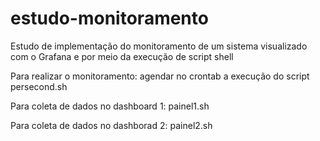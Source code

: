 # estudo-monitoramento
Estudo de implementação do monitoramento de um sistema visualizado com o Grafana e por meio da execução de script shell


Para realizar o monitoramento: agendar no crontab a execução do script persecond.sh

Para coleta de dados no dashboard 1: painel1.sh

Para coleta de dados no dashborad 2: painel2.sh
